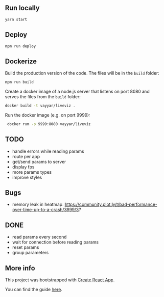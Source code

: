 
## Run locally

```bash
yarn start
```

## Deploy

```sh
npm run deploy
```

## Dockerize

Build the production version of the code. The files will be in the `build` folder:

```sh
npm run build
```

Create a docker image of a node.js server that listens on port 8080 and serves the files from the `build` folder:

```sh
docker build -t vayyar/liveviz .
```

Run the docker image (e.g. on port 9999):

```sh
 docker run -p 9999:8080 vayyar/liveviz
```


## TODO

- handle errors while reading params
- route per app
- get/send params to server
- display fps
- more params types
- improve styles

## Bugs

- memory leak in heatmap: https://community.plot.ly/t/bad-performance-over-time-up-to-a-crash/3999/3?

## DONE
- read params every second
- wait for connection before reading params
- reset params
- group parameters



## More info

This project was bootstrapped with [Create React App](https://github.com/facebookincubator/create-react-app).

You can find the guide [here](https://github.com/facebookincubator/create-react-app/blob/master/packages/react-scripts/template/README.md).
